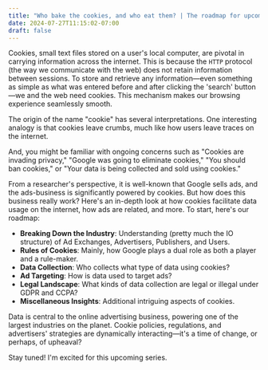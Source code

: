 ```yaml
---
title: "Who bake the cookies, and who eat them? | The roadmap for upcoming Cookies series"
date: 2024-07-27T11:15:02-07:00
draft: false
---
```


Cookies, small text files stored on a user's local computer, are pivotal in carrying information across the internet. This is because the `HTTP` protocol  (the way we communicate with the web) does not retain information between sessions. To store and retrieve any information—even something as simple as what was entered before and after clicking the 'search' button—we and the web need cookies. This mechanism makes our browsing experience seamlessly smooth.

The origin of the name "cookie" has several interpretations. One interesting analogy is that cookies leave crumbs, much like how users leave traces on the internet.

And, you might be familiar with ongoing concerns such as "Cookies are invading privacy," "Google was going to eliminate cookies," "You should ban cookies," or "Your data is being collected and sold using cookies."

From a researcher's perspective, it is well-known that Google sells ads, and the ads-business is significantly powered by cookies. But how does this business really work? Here's an in-depth look at how cookies facilitate data usage on the internet, how ads are related, and more. To start, here's our roadmap:

- **Breaking Down the Industry**: Understanding (pretty much the IO structure) of Ad Exchanges, Advertisers, Publishers, and Users.
- **Rules of Cookies**: Mainly, how Google plays a dual role as both a player and a rule-maker.
- **Data Collection**: Who collects what type of data using cookies?
- **Ad Targeting**: How is data used to target ads?
- **Legal Landscape**: What kinds of data collection are legal or illegal under GDPR and CCPA?
- **Miscellaneous Insights**: Additional intriguing aspects of cookies.

Data is central to the online advertising business, powering one of the largest industries on the planet. Cookie policies, regulations, and advertisers' strategies are dynamically interacting—it's a time of change, or perhaps, of upheaval?

Stay tuned! I'm excited for this upcoming series.

